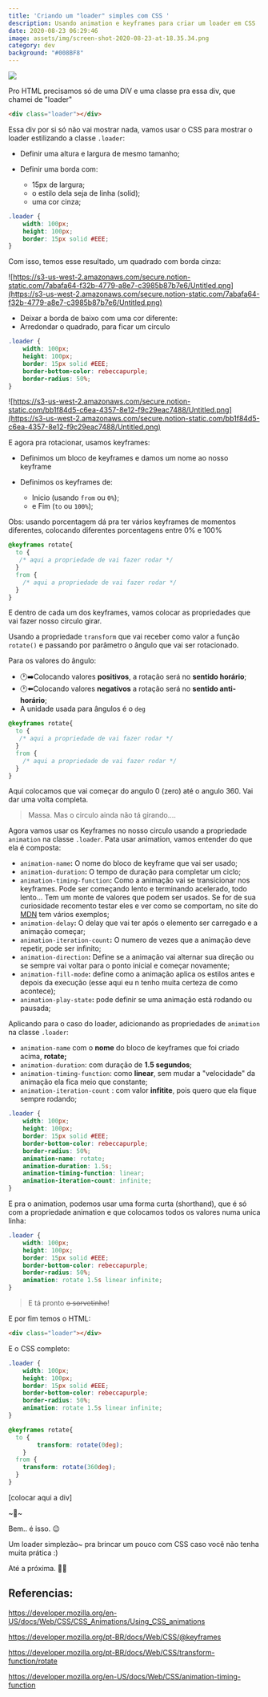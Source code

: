 ```yaml
---
title: 'Criando um "loader" simples com CSS '
description: Usando animation e keyframes para criar um loader em CSS
date: 2020-08-23 06:29:46
image: assets/img/screen-shot-2020-08-23-at-18.35.34.png
category: dev
background: "#008BF8"
---
```

![](assets/img/screen-shot-2020-08-23-at-18.35.34.png)

Pro HTML precisamos só de uma DIV e uma classe pra essa div, que chamei de "loader"

```html
<div class="loader"></div>
```

Essa div por si só não vai mostrar nada, vamos usar o CSS para mostrar o loader estilizando a classe `.loader`:

* Definir uma altura e largura de mesmo tamanho;
* Definir uma borda com:

  * 15px de largura;
  * o estilo dela seja de linha (solid);
  * uma cor cinza;

```css
.loader {
	width: 100px;
	height: 100px;
	border: 15px solid #EEE;
}
```

Com isso, temos esse resultado, um quadrado com borda cinza:

![https://s3-us-west-2.amazonaws.com/secure.notion-static.com/7abafa64-f32b-4779-a8e7-c3985b87b7e6/Untitled.png](https://s3-us-west-2.amazonaws.com/secure.notion-static.com/7abafa64-f32b-4779-a8e7-c3985b87b7e6/Untitled.png)

* Deixar a borda de baixo com uma cor diferente:
* Arredondar o quadrado, para ficar um circulo

```css
.loader {
	width: 100px;
	height: 100px;
	border: 15px solid #EEE;
	border-bottom-color: rebeccapurple;
	border-radius: 50%;
}
```

![https://s3-us-west-2.amazonaws.com/secure.notion-static.com/bb1f84d5-c6ea-4357-8e12-f9c29eac7488/Untitled.png](https://s3-us-west-2.amazonaws.com/secure.notion-static.com/bb1f84d5-c6ea-4357-8e12-f9c29eac7488/Untitled.png)

E agora pra rotacionar, usamos keyframes:

* Definimos um bloco de keyframes e damos um nome ao nosso keyframe
* Definimos os keyframes de:

  * Inicio (usando `from` ou `0%`);
  * e Fim (`to` ou `100%`);

Obs: usando porcentagem dá pra ter vários keyframes de momentos diferentes, colocando diferentes porcentagens entre 0% e 100%

```css
@keyframes rotate{
  to {
   /* aqui a propriedade de vai fazer rodar */
  }
  from {
    /* aqui a propriedade de vai fazer rodar */
  }
}
```

E dentro de cada um dos keyframes, vamos colocar as propriedades que vai fazer nosso circulo girar.

Usando a propriedade `transform` que vai receber como valor a função `rotate()` e passando por parâmetro o ângulo que vai ser rotacionado.

Para os valores do ângulo:

* 🕐➡️Colocando valores **positivos**, a rotação será no **sentido horário**;
* 🕐⬅️Colocando valores **negativos** a rotação será no **sentido anti-horário**;
* A unidade usada para ângulos é o `deg`

```css
@keyframes rotate{
  to {
   /* aqui a propriedade de vai fazer rodar */
  }
  from {
    /* aqui a propriedade de vai fazer rodar */
  }
}
```

Aqui colocamos que vai começar do angulo 0 (zero) até o angulo 360. Vai dar uma volta completa.

> Massa. Mas o circulo ainda não tá girando....

Agora vamos usar os Keyframes no nosso circulo usando a propriedade `animation` na classe `.loader`. Pata usar animation, vamos entender do que ela é composta:

* `animation-name`**:** O nome do bloco de keyframe que vai ser usado;
* `animation-duration`**:** O tempo de duração para completar um ciclo;
* `animation-timing-function`**:** Como a animação vai se transicionar nos keyframes. Pode ser começando lento e terminando acelerado, todo lento... Tem um monte de valores que podem ser usados. Se for de sua curiosidade recomento testar eles e ver como se comportam, no site do [MDN](https://developer.mozilla.org/en-US/docs/Web/CSS/animation-timing-function) tem vários exemplos;
* `animation-delay`**:** O delay que vai ter após o elemento ser carregado e a animação começar;
* `animation-iteration-count`**:** O numero de vezes que a animação deve repetir, pode ser infinito;
* `animation-direction`**:** Define se a animação vai alternar sua direção ou se sempre vai voltar para o ponto inicial e começar novamente;
* `animation-fill-mode`**:** define como a animação aplica os estilos antes e depois da execução (esse aqui eu n tenho muita certeza de como acontece);
* `animation-play-state`**:** pode definir se uma animação está rodando ou pausada;

Aplicando para o caso do loader, adicionando as propriedades de `animation` na classe `.loader`:

* `animation-name` com o **nome** do bloco de keyframes que foi criado acima, **rotate;**
* `animation-duration`: com duração de **1.5 segundos**;
* `animation-timing-function`: como **linear**, sem mudar a "velocidade" da animação ela fica meio que constante;
* `animation-iteration-count` : com valor **infitite**, pois quero que ela fique sempre rodando;

```css
.loader {
	width: 100px;
	height: 100px;
	border: 15px solid #EEE;
	border-bottom-color: rebeccapurple;
	border-radius: 50%;
	animation-name: rotate;
    animation-duration: 1.5s;
    animation-timing-function: linear;
    animation-iteration-count: infinite;
}
```

E pra o animation, podemos usar uma forma curta (shorthand), que é só com a propriedade animation e que colocamos todos os valores numa unica linha:

```css
.loader {
	width: 100px;
	height: 100px;
	border: 15px solid #EEE;
	border-bottom-color: rebeccapurple;
	border-radius: 50%;
	animation: rotate 1.5s linear infinite;
}
```

> E tá pronto ~~o sorvetinho~~!

E por fim temos o HTML:

```html
<div class="loader"></div>
```

E o CSS completo:

```css
.loader {
	width: 100px;
	height: 100px;
	border: 15px solid #EEE;
	border-bottom-color: rebeccapurple;
	border-radius: 50%;
	animation: rotate 1.5s linear infinite;
}

@keyframes rotate{
  to {
		transform: rotate(0deg);  
	}
  from {
    transform: rotate(360deg); 
  }
}
```

\[colocar aqui a div]

\~🌟\~

Bem.. é isso. 😉

Um loader simplezão~ pra brincar um pouco com CSS caso você não tenha muita prática :)

Até a próxima. 🤙🏽

## Referencias:

[](https://developer.mozilla.org/en-US/docs/Web/CSS/CSS_Animations/Using_CSS_animations)<https://developer.mozilla.org/en-US/docs/Web/CSS/CSS_Animations/Using_CSS_animations>

[](https://developer.mozilla.org/pt-BR/docs/Web/CSS/@keyframes)<https://developer.mozilla.org/pt-BR/docs/Web/CSS/@keyframes>

[](https://developer.mozilla.org/pt-BR/docs/Web/CSS/transform-function/rotate)<https://developer.mozilla.org/pt-BR/docs/Web/CSS/transform-function/rotate>

[](https://developer.mozilla.org/en-US/docs/Web/CSS/animation-timing-function)<https://developer.mozilla.org/en-US/docs/Web/CSS/animation-timing-function>